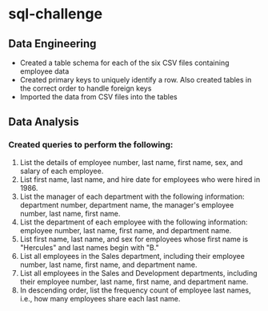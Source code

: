 # sql-challenge

## Data Engineering
- Created a table schema for each of the six CSV files containing employee data
- Created primary keys to uniquely identify a row. Also created tables in the correct order to handle foreign keys
- Imported the data from CSV files into the tables

## Data Analysis
### Created queries to perform the following:
1. List the details of employee number, last name, first name, sex, and salary of each employee.
2. List first name, last name, and hire date for employees who were hired in 1986.
3. List the manager of each department with the following information: department number, department name, the manager's employee number, last name, first name.
4. List the department of each employee with the following information: employee number, last name, first name, and department name.
5. List first name, last name, and sex for employees whose first name is "Hercules" and last names begin with "B."
6. List all employees in the Sales department, including their employee number, last name, first name, and department name.
7. List all employees in the Sales and Development departments, including their employee number, last name, first name, and department name.
8. In descending order, list the frequency count of employee last names, i.e., how many employees share each last name.

